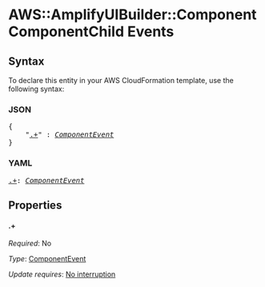 # AWS::AmplifyUIBuilder::Component ComponentChild Events

## Syntax

To declare this entity in your AWS CloudFormation template, use the following syntax:

### JSON

<pre>
{
    "<a href="#.+" title=".+">.+</a>" : <i><a href="componentevent.md">ComponentEvent</a></i>
}
</pre>

### YAML

<pre>
<a href="#.+" title=".+">.+</a>: <i><a href="componentevent.md">ComponentEvent</a></i>
</pre>

## Properties

#### \.+

_Required_: No

_Type_: <a href="componentevent.md">ComponentEvent</a>

_Update requires_: [No interruption](https://docs.aws.amazon.com/AWSCloudFormation/latest/UserGuide/using-cfn-updating-stacks-update-behaviors.html#update-no-interrupt)
